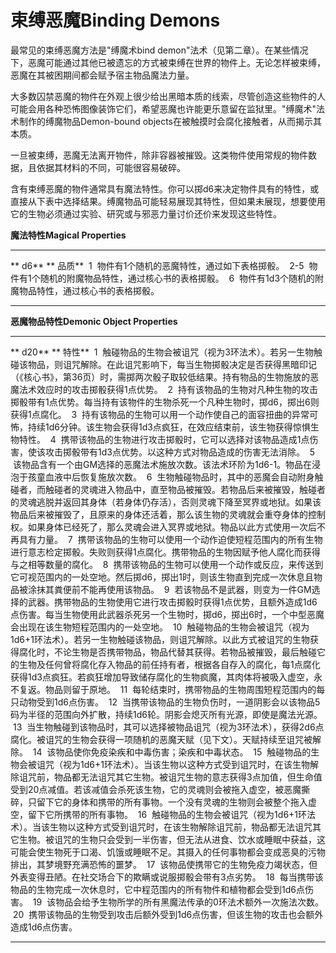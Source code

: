 # 束缚恶魔Binding Demons

最常见的束缚恶魔方法是"缚魔术bind
demon"法术（见第二章）。在某些情况下，恶魔可能通过其他已被遗忘的方式被束缚在世界的物件上。无论怎样被束缚，恶魔在其被困期间都会赋予宿主物品魔法力量。

大多数囚禁恶魔的物件在外观上很少给出黑暗本质的线索，尽管创造这些物件的人可能会用各种恐怖图像装饰它们，希望恶魔也许能更乐意留在监狱里。"缚魔术"法术制作的缚魔物品Demon-bound
objects在被触摸时会腐化接触者，从而揭示其本质。

一旦被束缚，恶魔无法离开物件，除非容器被摧毁。这类物件使用常规的物件数据，且依据其材料的不同，可能很容易破碎。

含有束缚恶魔的物件通常具有魔法特性。你可以掷d6来决定物件具有的特性，或直接从下表中选择结果。缚魔物品可能轻易展现其特性，但如果未展现，想要使用它的生物必须通过实验、研究或与邪恶力量讨价还价来发现这些特性。

**魔法特性Magical Properties**

  --------- --------------------------------------------------------
  ** d6**   ** 品质**
   1         物件有1个随机的恶魔特性，通过如下表格掷骰。
   2-5       物件有1个随机的附魔物品特性，通过核心书的表格掷骰。
   6         物件有1d3个随机的附魔物品特性，通过核心书的表格掷骰。
  --------- --------------------------------------------------------

**恶魔物品特性Demonic Object Properties**

  ---------- -----------------------------------------------------------------------------------------------------------------------------------------------------------------------------------------------------------------------------------------------------------------------------------------------------------------------------------------------------
  ** d20**   ** 特性**
   1          触碰物品的生物会被诅咒（视为3环法术）。若另一生物触碰该物品，则诅咒解除。在此诅咒影响下，每当生物掷骰决定是否获得黑暗印记（《核心书》，第36页）时，需掷两次骰子取较低结果。持有物品的生物施放的恶魔法术效应时的攻击掷骰获得1点优势。
   2          持有该物品的生物对凡种生物的攻击掷骰带有1点优势。每当持有该物件的生物杀死一个凡种生物时，掷d6，掷出6则获得1点腐化。
   3          持有该物品的生物可以用一个动作使自己的面容扭曲的异常可怖，持续1d6分钟。该生物会获得1d3点疯狂，在效应结束前，该生物获得惊惧生物特性。
   4          携带该物品的生物进行攻击掷骰时，它可以选择对该物品造成1点伤害，使该攻击掷骰带有1d3点优势。以这种方式对物品造成的伤害无法消除。
   5          该物品含有一个由GM选择的恶魔法术施放次数。该法术环阶为1d6-1。物品在浸泡于孩童血液中后恢复施放次数。
   6          生物触碰物品时，其中的恶魔会自动附身触碰者，而触碰者的灵魂进入物品中，直至物品被摧毁。若物品后来被摧毁，触碰者的灵魂逃脱并返回其身体（若身体仍存活），否则灵魂下降至冥界或地狱。如果该物品后来被摧毁了，且原来的身体还活着，那么该生物的灵魂就会重夺身体的控制权。如果身体已经死了，那么灵魂会进入冥界或地狱。物品以此方式使用一次后不再具有力量。
   7          携带该物品的生物可以使用一个动作迫使短程范围内的所有生物进行意志检定掷骰。失败则获得1点腐化。携带物品的生物因赋予他人腐化而获得与之相等数量的腐化。
   8          携带该物品的生物可以使用一个动作或反应，来传送到它可视范围内的一处空地。然后掷d6，掷出1时，则该生物直到完成一次休息且物品被涂抹其粪便前不能再使用该物品。
   9          若该物品不是武器，则变为一件GM选择的武器。携带物品的生物使用它进行攻击掷骰时获得1点优势，且额外造成1d6点伤害。每当生物使用此武器杀死另一个生物时，掷d6，掷出6时，一个中型恶魔会出现在该生物短程范围内的一处空地。
   10         触碰物品的生物会被诅咒（视为1d6+1环法术）。若另一生物触碰该物品，则诅咒解除。以此方式被诅咒的生物获得腐化时，不论生物是否携带物品，物品代替其获得。若物品被摧毁，最后触碰它的生物及任何曾将腐化存入物品的前任持有者，根据各自存入的腐化，每1点腐化获得1d3点疯狂。若疯狂增加导致储存腐化的生物疯魔，其肉体将被吸入虚空，永不复返。物品则留于原地。
   11         每轮结束时，携带物品的生物周围短程范围内的每只动物受到1d6点伤害。
   12         当携带该物品的生物负伤时，一道阴影会以该物品5码为半径的范围向外扩散，持续1d6轮。阴影会熄灭所有光源，即使是魔法光源。
   13         当生物触碰到该物品时，其可以选择被物品诅咒（视为3环法术），获得2d6点腐化。被诅咒的生物会获得一项随机的恶魔天赋（见下文）。天赋持续至诅咒被解除。
   14         该物品使你免疫染疾和中毒伤害；染疾和中毒状态。
   15         触碰物品的生物会被诅咒（视为1d6+1环法术）。当该生物以这种方式受到诅咒时，在该生物解除诅咒前，物品都无法诅咒其它生物。被诅咒生物的意志获得3点加值，但生命值受到20点减值。若该减值会杀死该生物，它的灵魂则会被拖入虚空，被恶魔撕碎，只留下它的身体和携带的所有事物。一个没有灵魂的生物则会被整个拖入虚空，留下它所携带的所有事物。
   16         触碰物品的生物会被诅咒（视为1d6+1环法术）。当该生物以这种方式受到诅咒时，在该生物解除诅咒前，物品都无法诅咒其它生物。被诅咒的生物只会受到一半伤害，但无法从进食、饮水或睡眠中获益，这可能会使生物死于口渴、饥饿或睡眠不足。其摄入的任何事物都会变成恶臭的污物排出，其梦境野充满恐怖的噩梦。
   17         该物品使携带它的生物免疫力竭状态，但外表变得丑陋。在社交场合下的欺瞒或说服掷骰会带有3点劣势。
   18         每当携带该物品的生物完成一次休息时，它中程范围内的所有物件和植物都会受到1d6点伤害。
   19         该物品会给予生物所学的所有黑魔法传承的0环法术额外一次施法次数。
   20         携带该物品的生物受到攻击后额外受到1d6点伤害，但该生物的攻击也会额外造成1d6点伤害。
  ---------- -----------------------------------------------------------------------------------------------------------------------------------------------------------------------------------------------------------------------------------------------------------------------------------------------------------------------------------------------------

    
